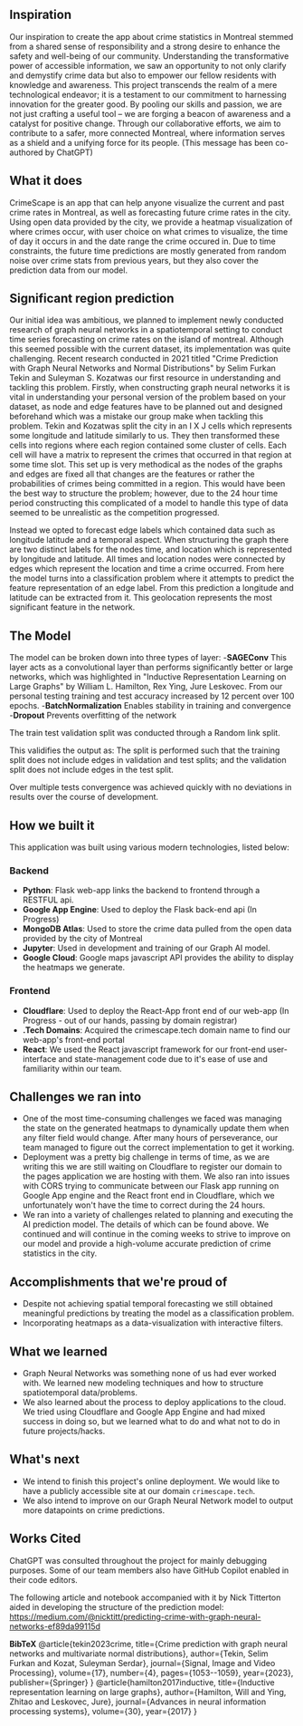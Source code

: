 ## Inspiration
Our inspiration to create the app about crime statistics in Montreal stemmed from a shared sense of responsibility and a strong desire to enhance the safety and well-being of our community. Understanding the transformative power of accessible information, we saw an opportunity to not only clarify and demystify crime data but also to empower our fellow residents with knowledge and awareness. This project transcends the realm of a mere technological endeavor; it is a testament to our commitment to harnessing innovation for the greater good. By pooling our skills and passion, we are not just crafting a useful tool – we are forging a beacon of awareness and a catalyst for positive change. Through our collaborative efforts, we aim to contribute to a safer, more connected Montreal, where information serves as a shield and a unifying force for its people. (This message has been co-authored by ChatGPT)

## What it does
CrimeScape is an app that can help anyone visualize the current and past crime rates in Montreal, as well as forecasting future crime rates in the city. Using open data provided by the city, we provide a heatmap visualization of where crimes occur, with user choice on what crimes to visualize, the time of day it occurs in and the date range the crime occured in. Due to time constraints, the future time predictions are mostly generated from random noise over crime stats from previous years, but they also cover the prediction data from our model.

## Significant region prediction
Our initial idea was ambitious, we planned to implement newly conducted research of graph neural networks in a spatiotemporal setting to conduct time series forecasting on crime rates on the island of montreal. Although this seemed possible with the current dataset, its implementation was quite challenging. Recent research conducted in 2021 titled "Crime Prediction with Graph Neural Networks and Normal Distributions" by Selim Furkan Tekin and Suleyman S. Kozatwas our first resource in understanding and tackling this problem. Firstly, when constructing graph neural networks it is vital in understanding your personal version of the problem based on your dataset, as node and edge features have to be planned out and designed beforehand which was a mistake our group make when tackling this problem. Tekin and Kozatwas split the city in an I X J cells which represents some longitude and latitude similarly to us. They then transformed these cells into regions where each region contained some cluster of cells. Each cell will have a matrix to represent the crimes that occurred in that region at some time slot.  This set up is very methodical as the nodes of the graphs and edges are fixed all that changes are the features or rather the probabilities of crimes being committed in a region. This would have been the best way to structure the problem; however, due to the 24 hour time period constructing this complicated of a model to handle this type of data seemed to be unrealistic as the competition progressed. 

Instead we opted to forecast edge labels which contained data such as longitude latitude and a temporal aspect. When structuring the graph there are two distinct labels for the nodes time, and location which is represented by longitude and latitude. All times and location nodes were connected by edges which represent the location and time a crime occurred. From here the model turns into a classification problem where it attempts to predict the feature representation of an edge label. From this prediction a longitude and latitude can be extracted from it. This geolocation represents the most significant feature in the network.

## The Model
The model can be broken down into three types of layer:
-**SAGEConv**
This layer acts as a convolutional layer than performs significantly better or large networks, which was highlighted in "Inductive Representation Learning on Large Graphs" by William L. Hamilton, Rex Ying, Jure Leskovec. From our personal testing training and test accuracy increased by 12 percent over 100 epochs. 
-**BatchNormalization**
Enables stability in training and convergence
-**Dropout**
Prevents overfitting of the network

The train test validation split was conducted through a Random link split.

This validifies the output as: The split is performed such that the training split does not include edges in validation and test splits; and the validation split does not include edges in the test split.

Over multiple tests convergence was achieved quickly with no deviations in results over the course of development.

## How we built it
This application was built using various modern technologies, listed below:
### Backend
- **Python**: Flask web-app links the backend to frontend through a RESTFUL api.
- **Google App Engine**: Used to deploy the Flask back-end api (In Progress)
- **MongoDB Atlas**: Used to store the crime data pulled from the open data provided by the city of Montreal
- **Jupyter**: Used in development and training of our Graph AI model.
- **Google Cloud**: Google maps javascript API provides the ability to display the heatmaps we generate.

### Frontend
- **Cloudflare**: Used to deploy the React-App front end of our web-app (In Progress - out of our hands, passing by domain registrar)
- **.Tech Domains**: Acquired the crimescape.tech domain name to find our web-app's front-end portal
- **React**: We used the React javascript framework for our front-end user-interface and state-management code due to it's ease of use and familiarity within our team. 


## Challenges we ran into
- One of the most time-consuming challenges we faced was managing the state on the generated heatmaps to dynamically update them when any filter field would change. After many hours of perseverance, our team managed to figure out the correct implementation to get it working.
- Deployment was a pretty big challenge in terms of time, as we are writing this we are still waiting on Cloudflare to register our domain to the pages application we are hosting with them. We also ran into issues with CORS trying to communicate between our Flask app running on Google App engine and the React front end in Cloudflare, which we unfortunately won't have the time to correct during the 24 hours.
- We ran into a variety of challenges related to planning and executing the AI prediction model. The details of which can be found above. We continued and will continue in the coming weeks to strive to improve on our model and provide a high-volume accurate prediction of crime statistics in the city.

## Accomplishments that we're proud of
- Despite not achieving spatial temporal forecasting we still obtained meaningful predictions by treating the model as a classification problem.
- Incorporating heatmaps as a data-visualization with interactive filters.

## What we learned
- Graph Neural Networks was something none of us had ever worked with. We learned new modeling techniques and how to structure spatiotemporal data/problems.
- We also learned about the process to deploy applications to the cloud. We tried using Cloudflare and Google App Engine and had mixed success in doing so, but we learned what to do and what not to do in future projects/hacks.

## What's next
- We intend to finish this project's online deployment. We would like to have a publicly accessible site at our domain `crimescape.tech`.
- We also intend to improve on our Graph Neural Network model to output more datapoints on crime predictions.

## Works Cited
ChatGPT was consulted throughout the project for mainly debugging purposes. Some of our team members also have GitHub Copilot enabled in their code editors. 

The following article and notebook accompanied with it by Nick Titterton aided in developing the structure of the prediction model: https://medium.com/@nicktitt/predicting-crime-with-graph-neural-networks-ef89da99115d

**BibTeX**
@article{tekin2023crime,
  title={Crime prediction with graph neural networks and multivariate normal distributions},
  author={Tekin, Selim Furkan and Kozat, Suleyman Serdar},
  journal={Signal, Image and Video Processing},
  volume={17},
  number={4},
  pages={1053--1059},
  year={2023},
  publisher={Springer}
}
@article{hamilton2017inductive,
  title={Inductive representation learning on large graphs},
  author={Hamilton, Will and Ying, Zhitao and Leskovec, Jure},
  journal={Advances in neural information processing systems},
  volume={30},
  year={2017}
}

